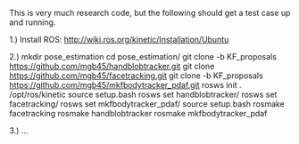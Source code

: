 This is very much research code, but the following should get a test case up and running.

1.) Install ROS: http://wiki.ros.org/kinetic/Installation/Ubuntu

2.) 
	mkdir pose_estimation
	cd pose_estimation/
	git clone -b KF_proposals https://github.com/mgb45/handblobtracker.git
	git clone https://github.com/mgb45/facetracking.git
	git clone -b KF_proposals https://github.com/mgb45/mkfbodytracker_pdaf.git
	rosws init . /opt/ros/kinetic
	source setup.bash
	rosws set handblobtracker/
	rosws set facetracking/
	rosws set mkfbodytracker_pdaf/
	source setup.bash
	rosmake facetracking
	rosmake handblobtracker
        rosmake mkfbodytracker_pdaf
	
3.) ...
